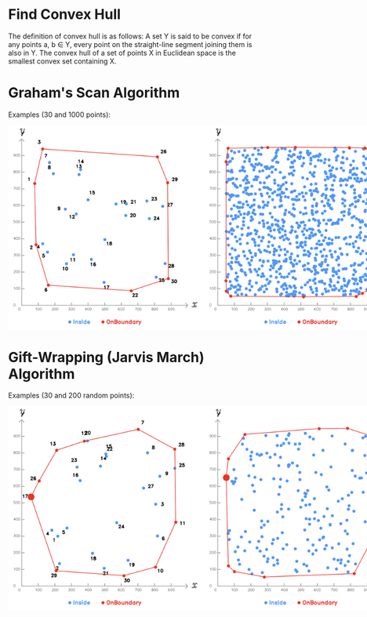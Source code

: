 # Find Convex Hull

The definition of convex hull is as follows: A set Y is said to be convex if for any points a, b ∈ Y, every point on the
straight-line segment joining them is also in Y. The convex hull of a set of points X in Euclidean space is the smallest
convex set containing X.

# Graham's Scan Algorithm

Examples (30 and 1000 points):


<p style="display: flex; justify-content: space-around ;">
  <img src="https://raw.githubusercontent.com/bmzare/Computational-Geometry/main/2.%20Convex%20Hull/Graham%20Scan%20Algorithm/asset/Graham-Scan-1.png" style="width: 400px;" alt="Image 1">
  <img src="https://raw.githubusercontent.com/bmzare/Computational-Geometry/main/2.%20Convex%20Hull/Graham%20Scan%20Algorithm/asset/Graham-Scan-2.png" style="width: 400px;" alt="Image 2">
</p>

# Gift-Wrapping (Jarvis March) Algorithm

Examples (30 and 200 random points):

<p style="display: flex; justify-content: space-around ;">
  <img src="https://raw.githubusercontent.com/bmzare/Computational-Geometry/main/2.%20Convex%20Hull/Gift%20Wrapping%20Algorithm/asset/Gift-Wrapping-1.png" style="width: 400px;" alt="Image 1">
  <img src="https://raw.githubusercontent.com/bmzare/Computational-Geometry/main/2.%20Convex%20Hull/Gift%20Wrapping%20Algorithm/asset/Gift-Wrapping-2.png" style="width: 400px;" alt="Image 2">
</p>